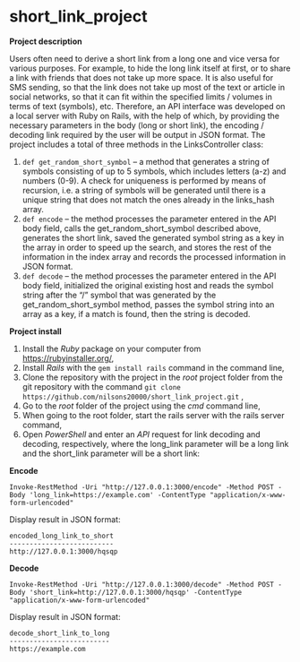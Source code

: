 # short_link_project

**Project description**

Users often need to derive a short link from a long one and vice versa for various purposes. For example, to hide the long link itself at first, or to share a link with friends that does not take up more space. 
It is also useful for SMS sending, so that the link does not take up most of the text or article in social networks, so that it can fit within the specified limits / volumes in terms of text (symbols), etc. 
Therefore, an API interface was developed on a local server with Ruby on Rails, with the help of which, by providing the necessary parameters in the body (long or short link), the encoding / decoding link required by the user will be output in JSON format.
The project includes a total of three methods in the LinksController class:
1. ```def get_random_short_symbol``` – a method that generates a string of symbols consisting of up to 5 symbols, which includes letters (a-z) and numbers (0-9). 
   A check for uniqueness is performed by means of recursion, i.e. a string of symbols will be generated until there is a unique string that does not match the ones already in the links_hash array.
2. ```def encode``` – the method processes the parameter entered in the API body field, calls the get_random_short_symbol described above, generates the short link, saved the generated symbol string as a key in the array in order to speed up the search, and stores the rest of the information in the index array and records the processed information in JSON format.
3. ```def decode``` – the method processes the parameter entered in the API body field,
initialized the original existing host and reads the symbol string after the “/” symbol that was generated by the get_random_short_symbol method, passes the symbol string into an array as a key, if a match is found, then the string is decoded.

**Project install**

1. Install the _Ruby_ package on your computer from https://rubyinstaller.org/,
2. Install _Rails_ with the ```gem install rails``` command in the command line,
3. Clone the repository with the project in the _root_ project folder from the git repository with the command ```git clone https://github.com/nilsons20000/short_link_project.git``` ,
4. Go to the _root_ folder of the project using the _cmd_ command line,
5. When going to the root folder, start the rails server with the rails server command,
6. Open _PowerShell_ and enter an _API_ request for link decoding and decoding, respectively, where the long_link parameter will be a long link and the short_link parameter will be a short link:

**Encode**
```
Invoke-RestMethod -Uri "http://127.0.0.1:3000/encode" -Method POST -Body 'long_link=https://example.com' -ContentType "application/x-www-form-urlencoded"       
```

Display result in JSON format:
```
encoded_long_link_to_short
--------------------------
http://127.0.0.1:3000/hqsqp
```

**Decode**
```
Invoke-RestMethod -Uri "http://127.0.0.1:3000/decode" -Method POST -Body 'short_link=http://127.0.0.1:3000/hqsqp' -ContentType "application/x-www-form-urlencoded"
```
Display result in JSON format:

```
decode_short_link_to_long
-------------------------
https://example.com
```




